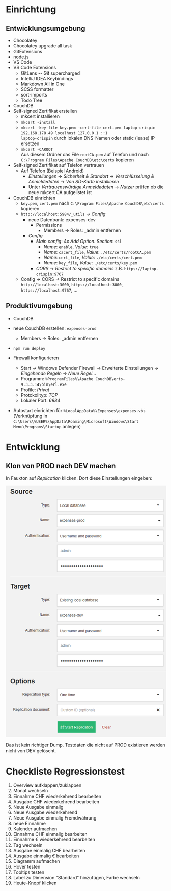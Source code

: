 # Einrichtung
## Entwicklungsumgebung
- Chocolatey
- Chocolatey upgrade all task
- GitExtensions
- node.js
- VS Code
- VS Code Extensions
  - GitLens -- Git supercharged
  - IntelliJ IDEA Keybindings
  - Markdown All in One
  - SCSS formatter
  - sort-imports
  - Todo Tree
- CouchDB
- Self-signed Zertifikat erstellen
  - mkcert installieren
  - `mkcert -install`
  - `mkcert -key-file key.pem -cert-file cert.pem laptop-crispin 192.168.178.49 localhost 127.0.0.1 ::1`
    <br/> `laptop-crispin` durch lokalen DNS-Namen oder static (lease) IP ersetzen
  - `mkcert -CAROOT`<br/>Aus diesem Ordner das File `rootCA.pem` auf Telefon und nach `C:\Program Files\Apache CouchDB\etc\certs` kopieren
- Self-signed Zertifikat auf Telefon vertrauen
  - Auf Telefon (Beispiel Android)
    - *Einstellungen* &rarr; *Sicherheit & Standort* &rarr; *Verschlüsselung & Anmeldedaten* &rarr; *Von SD-Karte installieren*
    - Unter *Vertrauenswürdige Anmeldedaten* &rarr; *Nutzer* prüfen ob die neue mkcert CA aufgelistet ist
- CouchDB einrichten
  - `key.pem`, `cert.pem` nach `C:\Program Files\Apache CouchDB\etc\certs` kopieren
  - `http://localhost:5984/_utils` &rarr; *Config*
    - neue Datenbank: expenses-dev
      - Permissions
        - Members &rarr; Roles: _admin entfernen
    - *Config*
      - *Main config*: 4x *Add Option*. *Section*: `ssl`
        - *Name*: `enable`, *Value*: `true`
        - *Name*: `cacert_file`, *Value*: `./etc/certs/rootCA.pem`
        - *Name*: `cert_file`, *Value*: `./etc/certs/cert.pem`
        - *Name*: `key_file`, *Value*: `./etc/certs/key.pem`
      - *CORS* &rarr; *Restrict to specific domains* z.B. `https://laptop-crispin:9767`
  - Config &rarr; CORS &rarr; Restrict to specific domains `http://localhost:3000`, `https://localhost:3000`, `https://localhost:9767`, ...

## Produktivumgebung
- CouchDB
- neue CouchDB erstellen: `expenses-prod`
  - Members &rarr; Roles: _admin entfernen
- `npm run deploy`
- Firewall konfigurieren
  - Start &rarr; Windows Defender Firewall &rarr; Erweiterte Einstellungen &rarr; *Eingehende Regeln* &rarr; *Neue Regel...*
  - Programm: `%ProgramFiles%\Apache CouchDB\erts-9.3.3.14\bin\erl.exe`
  - Profile: *Privat*
  - Protokolltyp: *TCP*
  - Lokaler Port: *6984*

- Autostart einrichten für `%LocalAppData%\Expenses\expenses.vbs` (Verknüpfung in `C:\Users\%USER%\AppData\Roaming\Microsoft\Windows\Start Menu\Programs\Startup` anlegen)

# Entwicklung
## Klon von PROD nach DEV machen
In Fauxton auf *Replication* klicken. Dort diese Einstellungen eingeben:

![](doc/replication-prod-dev.png)

Das ist kein richtiger Dump. Testdaten die nicht auf PROD existieren werden nicht von DEV gelöscht.

# Checkliste Regressionstest
1. Overview aufklappen/zuklappen
2. Monat wechseln
3. Einnahme CHF wiederkehrend bearbeiten
4. Ausgabe CHF wiederkehrend bearbeiten
5. Neue Ausgabe einmalig
6. Neue Ausgabe wiederkehrend
7. Neue Ausgabe einmalig Fremdwährung
8. neue Einnahme
9. Kalender aufmachen
10. Einnahme CHF einmalig bearbeiten
11. Einnahme € wiederkehrend bearbeiten
12. Tag wechseln
13. Ausgabe einmalig CHF bearbeiten
14. Ausgabe einmalig € bearbeiten
15. Diagramm aufmachen
16. Hover testen
17. Tooltips testen
18. Label zu Dimension "Standard" hinzufügen, Farbe wechseln
19. Heute-Knopf klicken
